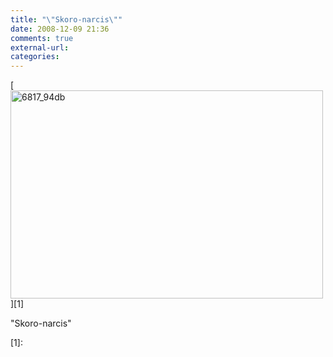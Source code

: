 ```yaml
---
title: "\"Skoro-narcis\""
date: 2008-12-09 21:36
comments: true
external-url:
categories:
---
```

[<img src="http://1.asset.soup.io/asset/0187/6817_94db.jpeg" width="500" height="333" alt="6817_94db" />][1]

"Skoro-narcis"

  [1]:
